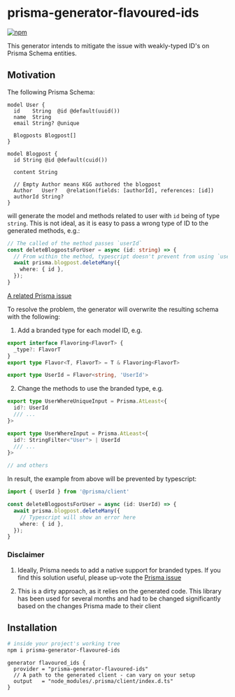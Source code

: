 # prisma-generator-flavoured-ids

[![npm](https://img.shields.io/npm/v/prisma-generator-flavoured-ids.svg)](https://www.npmjs.com/package/prisma-generator-flavoured-ids)

This generator intends to mitigate the issue with weakly-typed ID's on Prisma Schema entities.

## Motivation

The following Prisma Schema:

```prisma
model User {
  id    String  @id @default(uuid())
  name  String
  email String? @unique

  Blogposts Blogpost[]
}

model Blogpost {
  id String @id @default(cuid())

  content String

  // Empty Author means KGG authored the blogpost
  Author   User?   @relation(fields: [authorId], references: [id])
  authorId String?
}
```

will generate the model and methods related to user with `id` being of type `string`. This is not ideal, as it is easy to pass a wrong type of ID to the generated methods, e.g.:

```typescript
// The called of the method passes `userId`
const deleteBlogpostsForUser = async (id: string) => {
  // From within the method, typescript doesn't prevent from using `userId` as a `blogpostId`
  await prisma.blogpost.deleteMany({
    where: { id },
  });
}
```

[A related Prisma issue](https://github.com/prisma/prisma/issues/9853)

To resolve the problem, the generator will overwrite the resulting schema with the following:

1. Add a branded type for each model ID, e.g.

```typescript
export interface Flavoring<FlavorT> {
  _type?: FlavorT
}
export type Flavor<T, FlavorT> = T & Flavoring<FlavorT>

export type UserId = Flavor<string, 'UserId'>
```

2. Change the methods to use the branded type, e.g.

```typescript
export type UserWhereUniqueInput = Prisma.AtLeast<{
  id?: UserId
  /// ...
}>

export type UserWhereInput = Prisma.AtLeast<{
  id?: StringFilter<"User"> | UserId
  /// ...
}>

// and others
```

In result, the example from above will be prevented by typescript:

```typescript
import { UserId } from '@prisma/client'

const deleteBlogpostsForUser = async (id: UserId) => {
  await prisma.blogpost.deleteMany({
    // Typescript will show an error here
    where: { id },
  });
}
```

### Disclaimer

1. Ideally, Prisma needs to add a native support for branded types. If you find this solution useful, please up-vote the [Prisma issue](https://github.com/prisma/prisma/issues/9853)

2. This is a dirty approach, as it relies on the generated code. This library has been used for several months and had to be changed significantly based on the changes Prisma made to their client

## Installation

```sh
# inside your project's working tree
npm i prisma-generator-flavoured-ids
```

```prisma
generator flavoured_ids {
  provider = "prisma-generator-flavoured-ids"
  // A path to the generated client - can vary on your setup
  output   = "node_modules/.prisma/client/index.d.ts"
}
```
